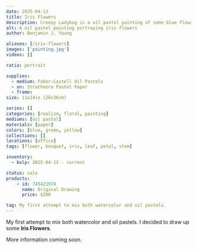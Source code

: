 ```yaml
---
date: 2025-04-13
title: Iris Flowers
description: Creepy Ladybug is a oil pastel painting of some blue flowers.
alt: A oil pastel painting portraying iris flowers
author: Benjamin J. Young

aliases: [/iris-flowers]
images: ['painting.jpg']
videos: []

ratio: portrait

supplies:
  - medium: Faber-Castell Oil Pastels
  - on: Strathmore Pastel Paper
  - frame: 
size: 11x14in (28x36cm)

series: []
categories: [realism, floral, painting]
mediums: [oil pastel]
materials: [paper]
colors: [blue, green, yellow]
collections: []
locations: [office]
tags: [flower, bouquet, iris, leaf, petal, stem]

inventory:
  - kolp: 2025-04-13 - current

status: sale
products:
    - id: 745421974
      name: Original Drawing
      price: $200

tag: My first attempt to mix both watercolor and oil pastels.
---
```


My first attempt to mix both watercolor and oil pastels. I decided to draw up some **Iris Flowers**.

<!--more-->

More information coming soon.